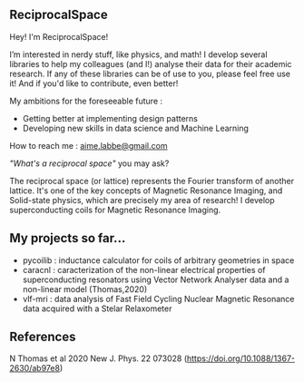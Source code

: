 ReciprocalSpace
---------------
Hey! I'm ReciprocalSpace!

I’m interested in nerdy stuff, like physics, and math! I develop several libraries to help my colleagues (and I!) analyse their data for their academic research.
If any of these libraries can be of use to you, please feel free use it! And if you'd like to contribute, even better!

My ambitions for the foreseeable future :
- Getting better at implementing design patterns
- Developing new skills in data science and Machine Learning 

How to reach me : aime.labbe@gmail.com

*"What's a reciprocal space"* you may ask?

The reciprocal space (or lattice) represents the Fourier transform of another lattice. It's one of the key concepts of Magnetic Resonance Imaging, and Solid-state physics, which are precisely my area of research! I develop superconducting coils for Magnetic Resonance Imaging.


My projects so far...
---------------------
- pycoilib : inductance calculator for coils of arbitrary geometries in space
- caracnl : caracterization of the non-linear electrical properties of superconducting resonators using Vector Network Analyser data and a non-linear model (Thomas,2020)
- vlf-mri : data analysis of Fast Field Cycling Nuclear Magnetic Resonance data acquired with a Stelar Relaxometer 


References
----------
N Thomas et al 2020 New J. Phys. 22 073028 (https://doi.org/10.1088/1367-2630/ab97e8)
